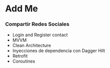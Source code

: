 # Add Me
### Compartir Redes Sociales
- Login and Register contact
- MVVM
- Clean Architecture
- Inyecciones de dependencia con Dagger Hilt
- Retrofit 
- Coroutines
